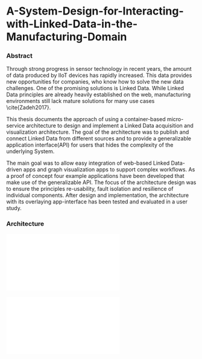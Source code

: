 # A-System-Design-for-Interacting-with-Linked-Data-in-the-Manufacturing-Domain

### Abstract

Through strong progress in sensor technology in recent years, the amount of data produced by IIoT devices has rapidly increased.
This data provides new opportunities for companies, who know how to solve the new data challenges. One of the promising solutions is Linked Data.
While Linked Data principles are already heavily established on the web, manufacturing environments still lack mature solutions for many use cases \cite{Zadeh2017}.

This thesis documents the approach of using a container-based micro-service architecture to design and implement a Linked Data acquisition and visualization architecture.
The goal of the architecture was to publish and connect Linked Data from different sources and to provide a generalizable application interface(API) for users that hides the complexity of the underlying System. 

The main goal was to allow easy integration of web-based Linked Data-driven apps and graph visualization apps to support complex workflows.
As a proof of concept four example applications have been developed that make use of the generalizable API. 
The focus of the architecture design was to ensure the principles re-usability, fault isolation and resilience of individual components.
After design and implementation, the architecture with its overlaying app-interface has been tested and evaluated in a user study.

### Architecture 

![Architecture Design](images/shopfloor_app_arch.pdf)

![Apps - The architecture building blocks](images/app_anatomy.pdf)
